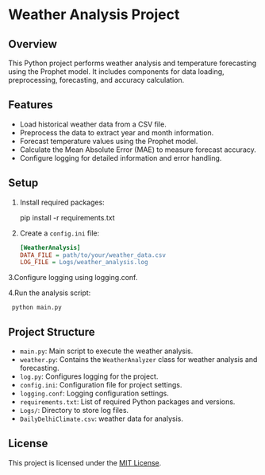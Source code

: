 # Weather Analysis Project

## Overview

This Python project performs weather analysis and temperature forecasting using the Prophet model. It includes components for data loading, preprocessing, forecasting, and accuracy calculation.

## Features

- Load historical weather data from a CSV file.
- Preprocess the data to extract year and month information.
- Forecast temperature values using the Prophet model.
- Calculate the Mean Absolute Error (MAE) to measure forecast accuracy.
- Configure logging for detailed information and error handling.

## Setup

1. Install required packages:
   
      pip install -r requirements.txt

3. Create a `config.ini` file:
    ```ini
    [WeatherAnalysis]
    DATA_FILE = path/to/your/weather_data.csv
    LOG_FILE = Logs/weather_analysis.log

3.Configure logging using logging.conf.

4.Run the analysis script:

     python main.py


## Project Structure

- `main.py`: Main script to execute the weather analysis.
- `weather.py`: Contains the `WeatherAnalyzer` class for weather analysis and forecasting.
- `log.py`: Configures logging for the project.
- `config.ini`: Configuration file for project settings.
- `logging.conf`: Logging configuration settings.
- `requirements.txt`: List of required Python packages and versions.
- `Logs/`: Directory to store log files.
- `DailyDelhiClimate.csv`: weather data for analysis.

## License

This project is licensed under the [MIT License](LICENSE).
